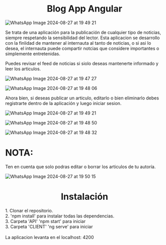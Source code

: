 <h1 align= 'center'> Blog App Angular </h1>


![WhatsApp Image 2024-08-27 at 19 49 21](https://github.com/user-attachments/assets/8ce1a9dd-3e96-4c85-81f6-725fc8aea296)

Se trata de una aplicación para la publicación de cualquier tipo de noticias, siempre respetando la sensibilidad del lector. 
Esta aplicacion se desarrollo con la finlidad de mantener al internauta al tanto de noticias, o si asi lo desea, el internauta puede compartir notcias que considere importantes o simplemente entretenidas. 

Puedes revisar el feed de noticias si siolo deseas mantenerte informado y leer los articulos. 

![WhatsApp Image 2024-08-27 at 19 47 27](https://github.com/user-attachments/assets/717c5e6e-d48f-497f-a091-41d3c134b4e9)

![WhatsApp Image 2024-08-27 at 19 48 06](https://github.com/user-attachments/assets/3983aa4b-5180-4b91-80cb-e9ffc29920bc)

Ahora bien, si deseas publicar un articulo, editarlo o bien eliminarlo debes registrarte dentro de la aplicación y luego iniciar sesion.

![WhatsApp Image 2024-08-27 at 19 49 21](https://github.com/user-attachments/assets/1470762b-b414-42a0-9978-c31be0592cb6)

![WhatsApp Image 2024-08-27 at 19 48 50](https://github.com/user-attachments/assets/78adb849-11d1-4b16-9a6f-717bda6b5b49)

![WhatsApp Image 2024-08-27 at 19 48 32](https://github.com/user-attachments/assets/1edf2f9c-5d3d-45a5-80a3-9a35ef637ae6)

# NOTA:
Ten en cuenta que solo podras editar o borrar los articulos de tu autoría. 

![WhatsApp Image 2024-08-27 at 19 50 15](https://github.com/user-attachments/assets/c2b9bdad-b3ed-4199-8d81-bb46fc35516c)

<h1 align='center'> Instalación </h1>
1. Clonar el repositorio. <br />
2. 'npm install' para instalar todas las dependencias. <br /> 
3. Carpeta 'API' 'npm start' para iniciar <br />
3. Carpeta 'CLIENT' 'ng serve' para iniciar <br />
<br />
La aplicacion levanta en el localhost: 4200

